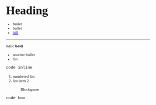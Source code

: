 <!DOCTYPE HTML PUBLIC "-//W3C//DTD HTML 4.0//EN" "http://www.w3.org/TR/REC-html40/strict.dtd">
<html><head><meta name="qrichtext" content="1" /><style type="text/css">
p, li { white-space: pre-wrap; }
</style></head><body style=" font-family:'MS Shell Dlg 2'; font-size:8.25pt; font-weight:400; font-style:normal;">
<h1 style=" margin-top:18px; margin-bottom:12px; margin-left:0px; margin-right:0px; -qt-block-indent:0; text-indent:0px;"><span style=" font-size:xx-large; font-weight:600;">Heading</span></h1>
<ul style="margin-top: 0px; margin-bottom: 0px; margin-left: 0px; margin-right: 0px; -qt-list-indent: 1;"><li style=" margin-top:12px; margin-bottom:0px; margin-left:0px; margin-right:0px; -qt-block-indent:0; text-indent:0px;">bullet</li>
<li style=" margin-top:0px; margin-bottom:0px; margin-left:0px; margin-right:0px; -qt-block-indent:0; text-indent:0px;">bullet</li>
<li style=" margin-top:0px; margin-bottom:12px; margin-left:0px; margin-right:0px; -qt-block-indent:0; text-indent:0px;"><a href="characters/bill.md"><span style=" text-decoration: underline; color:#0000ff;">bill</span></a></li></ul>
<hr />
<p style=" margin-top:12px; margin-bottom:12px; margin-left:0px; margin-right:0px; -qt-block-indent:0; text-indent:0px;"><span style=" font-style:italic;">italic</span> <span style=" font-weight:600;">bold</span></p>
<ul style="margin-top: 0px; margin-bottom: 0px; margin-left: 0px; margin-right: 0px; -qt-list-indent: 1;"><li style=" margin-top:12px; margin-bottom:0px; margin-left:0px; margin-right:0px; -qt-block-indent:0; text-indent:0px;">another bullet</li>
<li style=" margin-top:0px; margin-bottom:12px; margin-left:0px; margin-right:0px; -qt-block-indent:0; text-indent:0px;">list</li></ul>
<p style=" margin-top:12px; margin-bottom:12px; margin-left:0px; margin-right:0px; -qt-block-indent:0; text-indent:0px;"><span style=" font-family:'Courier New';">code inline</span></p>
<ol style="margin-top: 0px; margin-bottom: 0px; margin-left: 0px; margin-right: 0px; -qt-list-indent: 1;"><li style=" margin-top:12px; margin-bottom:0px; margin-left:0px; margin-right:0px; -qt-block-indent:0; text-indent:0px;">numbered list</li>
<li style=" margin-top:0px; margin-bottom:12px; margin-left:0px; margin-right:0px; -qt-block-indent:0; text-indent:0px;">list item 2</li></ol>
<p style=" margin-top:12px; margin-bottom:12px; margin-left:40px; margin-right:40px; -qt-block-indent:0; text-indent:0px;">Blockquote</p>
<p style=" margin-top:12px; margin-bottom:12px; margin-left:0px; margin-right:0px; -qt-block-indent:0; text-indent:0px;"><span style=" font-family:'Courier New';">code box</span></p></body></html>